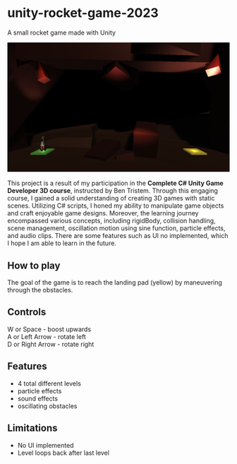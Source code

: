 # unity-rocket-game-2023

A small rocket game made with Unity

![Cover](./github_assets/cover.png)

This project is a result of my participation in the **Complete C# Unity Game Developer 3D course**, instructed by Ben Tristem. Through this engaging course, I gained a solid understanding of creating 3D games with static scenes. Utilizing C# scripts, I honed my ability to manipulate game objects and craft enjoyable game designs. Moreover, the learning journey encompassed various concepts, including rigidBody, collision handling, scene management, oscillation motion using sine function, particle effects, and audio clips. There are some features such as UI no implemented, which I hope I am able to learn in the future.

## How to play

The goal of the game is to reach the landing pad (yellow) by maneuvering through the obstacles.

## Controls

W or Space - boost upwards  
A or Left Arrow - rotate left  
D or Right Arrow - rotate right

## Features

- 4 total different levels
- particle effects
- sound effects
- oscillating obstacles

## Limitations

- No UI implemented
- Level loops back after last level
